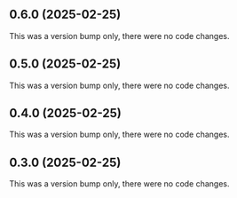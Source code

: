 ## 0.6.0 (2025-02-25)

This was a version bump only, there were no code changes.

## 0.5.0 (2025-02-25)

This was a version bump only, there were no code changes.

## 0.4.0 (2025-02-25)

This was a version bump only, there were no code changes.

## 0.3.0 (2025-02-25)

This was a version bump only, there were no code changes.